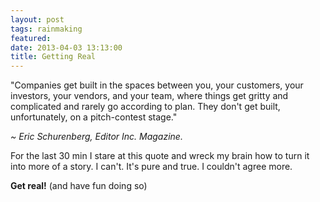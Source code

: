 ```yaml
---
layout: post
tags: rainmaking
featured:
date: 2013-04-03 13:13:00
title: Getting Real
---
```

"Companies get built in the spaces between you, your customers, your investors, your vendors, and your team, where things get gritty and complicated and rarely go according to plan. They don't get built, unfortunately, on a pitch-contest stage."

*~ Eric Schurenberg, Editor Inc. Magazine.*

For the last 30 min I stare at this quote and wreck my brain how to turn it into more of a story. I can't. It's pure and true. I couldn't agree more.

**Get real!** (and have fun doing so)